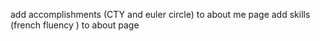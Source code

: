 add accomplishments (CTY and euler circle) to about me page
add skills (french fluency ) to about page